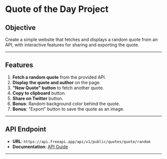 # Quote of the Day Project

## Objective
Create a simple website that fetches and displays a random quote from an API, with interactive features for sharing and exporting the quote.

---

## Features
1. **Fetch a random quote** from the provided API.
2. **Display the quote and author** on the page.
3. **"New Quote" button** to fetch another quote.
4. **Copy to clipboard** button.
5. **Share on Twitter** button.
6. **Bonus**: Random background color behind the quote.
7. **Bonus**: "Export" button to save the quote as an image.

---

## API Endpoint
- **URL**: `https://api.freeapi.app/api/v1/public/quotes/quote/random`
- **Documentation**: [API Guide](https://freeapi.hashnode.space/api-guide/apireference/getARandomQuote)

---
